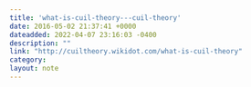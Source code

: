```yaml
---
title: 'what-is-cuil-theory---cuil-theory'
date: 2016-05-02 21:37:41 +0000
dateadded: 2022-04-07 23:16:03 -0400
description: ""
link: "http://cuiltheory.wikidot.com/what-is-cuil-theory"
category:
layout: note
---
```

